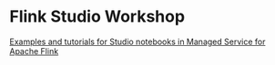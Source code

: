 # Flink Studio Workshop

[Examples and tutorials for Studio notebooks in Managed Service for Apache Flink](https://docs.aws.amazon.com/managed-flink/latest/java/how-zeppelin-examples.html)
